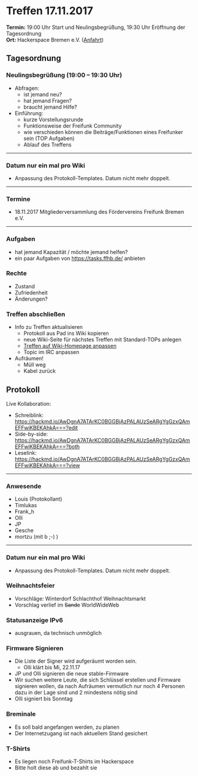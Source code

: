 # Treffen 17.11.2017

**Termin:** 19:00 Uhr Start und Neulingsbegrüßung, 19:30 Uhr Eröffnung der Tagesordnung  
**Ort:** Hackerspace Bremen e.V. ([Anfahrt](https://www.hackerspace-bremen.de/anfahrt/))

## Tagesordnung
### Neulingsbegrüßung (19:00 – 19:30 Uhr)
- Abfragen:
    - ist jemand neu?
    - hat jemand Fragen?
    - braucht jemand Hilfe?
- Einführung:
    - kurze Vorstellungsrunde
    - Funktionsweise der Freifunk Community
    - wie verschieden können die Beiträge/Funktionen eines Freifunker sein (TOP Aufgaben)
    - Ablauf des Treffens

---

### Datum nur ein mal pro Wiki
- Anpassung des Protokoll-Templates. Datum nicht mehr doppelt.

---

### Termine
- 18.11.2017 Mitgliederversammlung des Fördervereins Freifunk Bremen e.V.

---

### Aufgaben
- hat jemand Kapazität / möchte jemand helfen?
- ein paar Aufgaben von https://tasks.ffhb.de/ anbieten

### Rechte
- Zustand
- Zufriedenheit
- Änderungen?

### Treffen abschließen
- Info zu Treffen aktualisieren
  - Protokoll aus Pad ins Wiki kopieren
  - neue Wiki-Seite für nächstes Treffen mit Standard-TOPs anlegen
  - [Treffen auf Wiki-Homepage anpassen](Home)
  - Topic im IRC anpassen
- Aufräumen!
  - Müll weg
  - Kabel zurück


## Protokoll
Live Kollaboration:
- Schreiblink: https://hackmd.io/AwDgnA7ATArKC0BGGBjAzPALAUzSeARgYgGzxQAmEFFwiKBEKAhkA===?edit
- Side-by-side: https://hackmd.io/AwDgnA7ATArKC0BGGBjAzPALAUzSeARgYgGzxQAmEFFwiKBEKAhkA===?both
- Leselink: https://hackmd.io/AwDgnA7ATArKC0BGGBjAzPALAUzSeARgYgGzxQAmEFFwiKBEKAhkA===?view

---

### Anwesende
- Louis (Protokollant)
- Timlukas
- Frank_h
- Olli
- JP
- Gesche
- mortzu (mit b ;-) )

---


### Datum nur ein mal pro Wiki
- Anpassung des Protokoll-Templates. Datum nicht mehr doppelt.
    
### Weihnachtsfeier
- Vorschläge:
        Winterdorf Schlachthof
        Weihnachtsmarkt
- Vorschlag verlief im ~~Sande~~ WorldWideWeb
    
### Statusanzeige IPv6
- ausgrauen, da technisch unmöglich
    
### Firmware Signieren
- Die Liste der Signer wird aufgeräumt worden sein.
    - Olli klärt bis Mi, 22.11.17
- JP und Olli signieren die neue stable-Firmware
- Wir suchen weitere Leute, die sich Schlüssel erstellen und Firmware signieren wollen, da nach Aufräumen vermutlich nur noch 4 Personen dazu in der Lage sind und 2 mindestens nötig sind
- Olli signiert bis Sonntag

### Breminale
- Es soll bald angefangen werden, zu planen
- Der Internetzugang ist nach aktuellem Stand gesichert

### T-Shirts
- Es liegen noch Freifunk-T-Shirts im Hackerspace
- Bitte holt diese ab und bezahlt sie